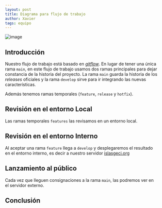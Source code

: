 ```yaml
---
layout: post
title: Diagrama para flujo de trabajo
author: Xavier
tags: equipo
---
```

![image](https://user-images.githubusercontent.com/9456708/117341297-ca563580-ae56-11eb-886c-eec3c0a2adce.png)

## Introducción
Nuestro flujo de trabajo está basado en
[_gitflow_](https://www.atlassian.com/git/tutorials/comparing-workflows/gitflow-workflow). En lugar
de tener una única rama `main`, en este flujo de trabajo usamos dos ramas principales para dejar
constancia de la historia del proyecto. La rama `main` guarda la historia de los _releases_
oficiales y la rama `develop` sirve para ir integrando las nuevas características.

Además tenemos ramas temporales (`feature`, `release` y `hotfix`).


## Revisión en el entorno Local
Las ramas temporales `features` las revisamos en un entorno local.

## Revisión en el entorno Interno
Al aceptar una rama `feature` llega a `develop` y desplegaremos el resultado en el entorno interno,
es decir a nuestro servidor [islasgeci.org](http://islasgeci.org/)

## Lanzamiento al público
Cada vez que lleguen consignaciones a la rama `main`, las podremos ver en el servidor externo.

## Conclusión

